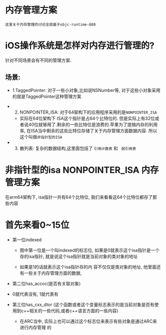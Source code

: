  # 内存管理方案
` 这里关于内存管理的讨论全部基于objc-runtime-680 `
# iOS操作系统是怎样对内存进行管理的?

针对不同场景会有不同的管理方案. 

## 场景:

- 1.TaggedPointer: 对于一些小对象,比如说NSNumber等, 对于这些小对象采用的就是TaggedPointer这种管理方案

- 2. NONPOINTER_ISA: 对于64架构下的应用程序采用的是`NONPOINTER_ISA`
  - 实际在64位架构下 ISA这个指针是占64个比特位的. 但是实际上有32位或者说40位就够用了.剩余的一些比特位是浪费的.苹果为了提搞内存的利用率, 在ISA当中剩余的这些比特位存储了关于内存管理方面数据内容. 所以这个叫做`非指针型的ISA `

- 3. 散列表: 复杂的数据结构,这里面包括了 `引用计数表` 和 ` 弱引用表`

 
# 非指针型的isa NONPOINTER_ISA 内存管理方案

在arm64架构下, isa指针一共有64个比特位, 我们来看看这64个比特位都存了那些内容

# 首先来看0~15位

- 第一位indexed
  - 图中第一位是一个叫indexed的标志位,  如果是0就表示这个isa指针是一个存的isa指针, 就是说这个isa指针就是当前对象的类对象的地址

  - 如果是1的话就表示这个isa指针存的内 容不仅仅是类对象的地址,  他里面还有一些关于内存管理方面的数据, 

- 第二位has_accoc(是否有关联对象)
 - 0就代表没有, 1就代表有

- 第三位has_cxx_dtor (这个函数或者这个变量标志表示的是当前对象是否有使用到c++相关的一些代码,或者c++语言方面的一些内容)
  - 在ARC当中, 实际上也可以通过这个标志位来表示有些对象是通过ARC来进行内存管理 的

